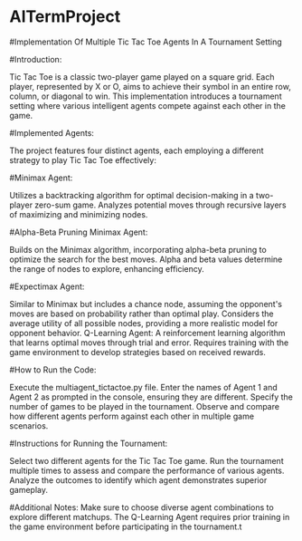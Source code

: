 # AITermProject
#Implementation Of Multiple Tic Tac Toe Agents In A Tournament Setting

#Introduction:

Tic Tac Toe is a classic two-player game played on a square grid. Each player, represented by X or O, aims to achieve their symbol in an entire row, column, or diagonal to win. This implementation introduces a tournament setting where various intelligent agents compete against each other in the game.

#Implemented Agents:

The project features four distinct agents, each employing a different strategy to play Tic Tac Toe effectively:

#Minimax Agent:

Utilizes a backtracking algorithm for optimal decision-making in a two-player zero-sum game.
Analyzes potential moves through recursive layers of maximizing and minimizing nodes.

#Alpha-Beta Pruning Minimax Agent:

Builds on the Minimax algorithm, incorporating alpha-beta pruning to optimize the search for the best moves.
Alpha and beta values determine the range of nodes to explore, enhancing efficiency.

#Expectimax Agent:

Similar to Minimax but includes a chance node, assuming the opponent's moves are based on probability rather than optimal play.
Considers the average utility of all possible nodes, providing a more realistic model for opponent behavior.
Q-Learning Agent:
A reinforcement learning algorithm that learns optimal moves through trial and error.
Requires training with the game environment to develop strategies based on received rewards.

#How to Run the Code:

Execute the multiagent_tictactoe.py file.
Enter the names of Agent 1 and Agent 2 as prompted in the console, ensuring they are different.
Specify the number of games to be played in the tournament.
Observe and compare how different agents perform against each other in multiple game scenarios.

#Instructions for Running the Tournament:

Select two different agents for the Tic Tac Toe game.
Run the tournament multiple times to assess and compare the performance of various agents.
Analyze the outcomes to identify which agent demonstrates superior gameplay.

#Additional Notes:
Make sure to choose diverse agent combinations to explore different matchups.
The Q-Learning Agent requires prior training in the game environment before participating in the tournament.t
